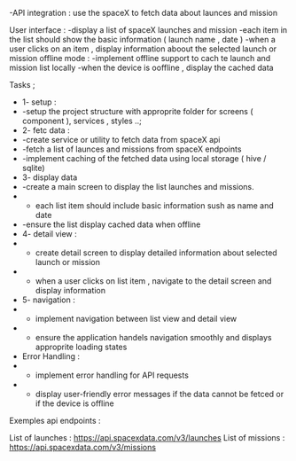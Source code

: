 -API integration : 
use the spaceX to fetch data about launces and mission 

User interface : 
-display a list of spaceX launches and mission 
 -each item in the list should show the basic information ( launch name , date )
-when a user clicks on an item , display information aboout the selected launch or mission 
offline mode : 
-implement offline support to cach te launch and mission list locally 
-when the device is ooffline , display the cached data 

Tasks ; 
- 1- setup : 
- -setup the project structure with approprite folder for screens ( component ), services , styles ..;
- 2- fetc data : 
- -create service or utility to fetch data from spaceX api 
- -fetch a list of launces and missions from spaceX endpoints 
- -implement caching of the fetched data using local storage ( hive / sqlite)
- 3- display data 
- -create a main screen to display the list launches and missions. 
- - each list item should include basic information sush as name and date 
- -ensure the list display cached data when offline
- 4- detail view : 
- - create detail screen to display detailed information about selected launch or mission 
- - when a user clicks on list item , navigate to the detail screen and display information 
- 5- navigation : 
- - implement navigation between list view and detail view 
- - ensure the application handels navigation smoothly and displays approprite loading states 
- Error Handling : 
- - implement error handling for API requests 
- - display user-friendly error messages if the data cannot be fetced or if the device is offline 


Exemples api endpoints :

List of launches : https://api.spacexdata.com/v3/launches
List of missions : https://api.spacexdata.com/v3/missions
